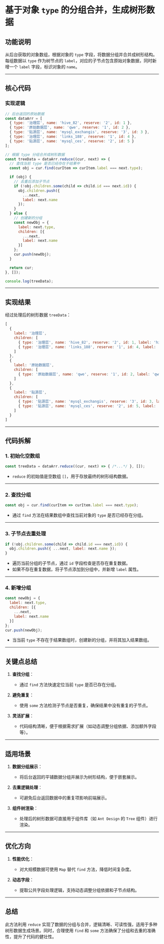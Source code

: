 # **基于对象 `type` 的分组合并，生成树形数据**

## **功能说明**
从后台获取的对象数组，根据对象的 `type` 字段，将数据分组并合并成树形结构。每组数据以 `type` 作为树节点的 `label`，对应的子节点包含原始对象数据，同时新增一个 `label` 字段，标识对象的 `name`。

---

## **核心代码**

### **实现逻辑**
```javascript
// 后台返回的原始数据
const dataArr = [
  { type: '治理层', name: 'hive_82', reserve: '2', id: 1 },
  { type: '原始数据层', name: 'qwe', reserve: '1', id: 2 },
  { type: '贴源层', name: 'mysql_exchangis', reserve: '3', id: 3 },
  { type: '治理层', name: 'links_188', reserve: '1', id: 4 },
  { type: '贴源层', name: 'mysql_ces', reserve: '2', id: 5 }
];

// 根据 type 分组合并成树形数据
const treeData = dataArr.reduce((cur, next) => {
  // 查找当前 type 是否已经存在于结果中
  const obj = cur.find(curItem => curItem.label === next.type);

  if (obj) {
    // 去重后添加子节点
    if (!obj.children.some(child => child.id === next.id)) {
      obj.children.push({
        ...next,
        label: next.name
      });
    }
  } else {
    // 创建新的分组
    const newObj = {
      label: next.type,
      children: [{
        ...next,
        label: next.name
      }]
    };
    cur.push(newObj);
  }

  return cur;
}, []);

console.log(treeData);
```

---

## **实现结果**

经过处理后的树形数据 `treeData`：
```javascript
[
  {
    label: '治理层',
    children: [
      { type: '治理层', name: 'hive_82', reserve: '2', id: 1, label: 'hive_82' },
      { type: '治理层', name: 'links_188', reserve: '1', id: 4, label: 'links_188' }
    ]
  },
  {
    label: '原始数据层',
    children: [
      { type: '原始数据层', name: 'qwe', reserve: '1', id: 2, label: 'qwe' }
    ]
  },
  {
    label: '贴源层',
    children: [
      { type: '贴源层', name: 'mysql_exchangis', reserve: '3', id: 3, label: 'mysql_exchangis' },
      { type: '贴源层', name: 'mysql_ces', reserve: '2', id: 5, label: 'mysql_ces' }
    ]
  }
]
```

---

## **代码拆解**

### 1. **初始化空数组**
```javascript
const treeData = dataArr.reduce((cur, next) => { /*...*/ }, []);
```
- `reduce` 的初始值是空数组 `[]`，用于存放最终的树形结构数据。

---

### 2. **查找分组**
```javascript
const obj = cur.find(curItem => curItem.label === next.type);
```
- 通过 `find` 方法在结果数组中查找当前对象的 `type` 是否已经存在分组。

---

### 3. **子节点去重处理**
```javascript
if (!obj.children.some(child => child.id === next.id)) {
  obj.children.push({ ...next, label: next.name });
}
```
- 遍历当前分组的子节点，通过 `id` 字段检查是否存在重复数据。
- 如果不存在重复数据，将子节点添加到分组中，并新增 `label` 属性。

---

### 4. **新增分组**
```javascript
const newObj = {
  label: next.type,
  children: [{
    ...next,
    label: next.name
  }]
};
cur.push(newObj);
```
- 当当前 `type` 不存在于结果数组时，创建新的分组，并将其加入结果数组。

---

## **关键点总结**

1. **查找分组**：
   - 通过 `find` 方法快速定位当前 `type` 是否已存在分组。

2. **避免重复**：
   - 使用 `some` 方法检测子节点是否重复，确保结果中没有重复的子节点。

3. **灵活扩展**：
   - 代码结构清晰，便于根据需求扩展（如动态调整分组依据、添加额外字段等）。

---

## **适用场景**

1. **数据分组展示**：
   - 将后台返回的平铺数据分组并展示为树形结构，便于嵌套展示。

2. **去重逻辑处理**：
   - 可避免后台返回数据中的重复项影响前端展示。

3. **组件树渲染**：
   - 处理后的树形数据可直接用于组件库（如 `Ant Design` 的 `Tree` 组件）进行渲染。

---

## **优化方向**

1. **性能优化**：
   - 对大规模数据可使用 `Map` 替代 `find` 方法，降低时间复杂度。

2. **动态字段**：
   - 提取公共字段处理逻辑，支持动态调整分组依据和子节点结构。

---

## **总结**

此方法利用 `reduce` 实现了数据的分组与合并，逻辑清晰、可读性强，适用于多种树形数据生成场景。同时，合理使用 `find` 和 `some` 方法确保了分组和去重的准确性，提升了代码的健壮性。